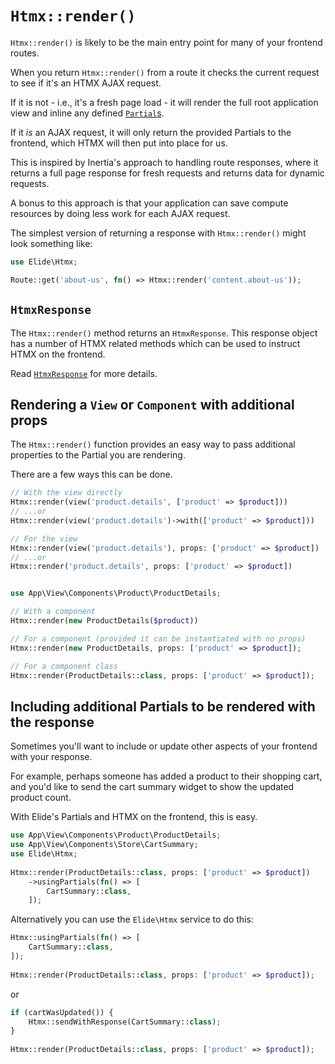 # `Htmx::render()`

`Htmx::render()` is likely to be the main entry point for many of your frontend routes.

When you return `Htmx::render()` from a route it checks the current request to see if it's an HTMX AJAX request. 

If it is not - i.e., it's a fresh page load - it will render the full root application view and inline any defined [`Partial`s](partials.md). 

If it _is_ an AJAX request, it will only return the provided Partials to the frontend, which HTMX will then put into place for us.

This is inspired by Inertia's approach to handling route responses, where it returns a full page response for fresh requests and returns data for dynamic requests.

A bonus to this approach is that your application can save compute resources by doing less work for each AJAX request.

The simplest version of returning a response with `Htmx::render()` might look something like:

```php
use Elide\Htmx;

Route::get('about-us', fn() => Htmx::render('content.about-us'));
```


## `HtmxResponse`

The `Htmx::render()` method returns an `HtmxResponse`. This response object has a number of HTMX related methods which can be used to instruct HTMX on the frontend.

Read [`HtmxResponse`](htmx-response.md) for more details.

## Rendering a `View` or `Component` with additional props

The `Htmx::render()` function provides an easy way to pass additional properties to the Partial you are rendering.

There are a few ways this can be done.

```php
// With the view directly
Htmx::render(view('product.details', ['product' => $product]))
// ...or
Htmx::render(view('product.details')->with(['product' => $product]))

// For the view
Htmx::render(view('product.details'), props: ['product' => $product])
// ...or
Htmx::render('product.details', props: ['product' => $product])


use App\View\Components\Product\ProductDetails;

// With a component
Htmx::render(new ProductDetails($product))

// For a component (provided it can be instantiated with no props)
Htmx::render(new ProductDetails, props: ['product' => $product]);

// For a component class
Htmx::render(ProductDetails::class, props: ['product' => $product]);
```

## Including additional Partials to be rendered with the response

Sometimes you'll want to include or update other aspects of your frontend with your response. 

For example, perhaps someone has added a product to their shopping cart, and you'd like to send the cart summary widget to show the updated product count.

With Elide's Partials and HTMX on the frontend, this is easy.

```php
use App\View\Components\Product\ProductDetails;  
use App\View\Components\Store\CartSummary;  
use Elide\Htmx;  
  
Htmx::render(ProductDetails::class, props: ['product' => $product])  
    ->usingPartials(fn() => [  
        CartSummary::class,  
    ]);
```

Alternatively you can use the `Elide\Htmx` service to do this:

```php
Htmx::usingPartials(fn() => [  
    CartSummary::class,  
]);  
  
Htmx::render(ProductDetails::class, props: ['product' => $product]);
```

or

```php
if (cartWasUpdated()) {  
    Htmx::sendWithResponse(CartSummary::class);  
}  
  
Htmx::render(ProductDetails::class, props: ['product' => $product]);
```